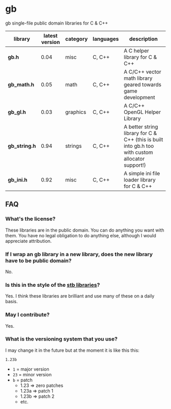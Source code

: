 # gb

gb single-file public domain libraries for C &amp; C++

library         | latest version | category | languages | description
----------------|----------------|----------|-----------|-------------
**gb.h**        | 0.04           | misc     | C, C++    | A C helper library for C & C++
**gb_math.h**   | 0.05           | math     | C, C++    | A C/C++ vector math library geared towards game development
**gb_gl.h**     | 0.03           | graphics | C, C++    | A C/C++ OpenGL Helper Library
**gb_string.h** | 0.94           | strings  | C, C++    | A better string library for C & C++ (this is built into gb.h too with custom allocator support!)
**gb_ini.h**    | 0.92           | misc     | C, C++    | A simple ini file loader library for C & C++


## FAQ

### What's the license?

These libraries are in the public domain. You can do anything you want with them. You have no legal obligation to do anything else, although I would appreciate attribution.

### If I wrap an gb library in a new library, does the new library have to be public domain?

No.

### Is this in the style of the [stb libraries](https://github.com/nothings/stb)?

Yes. I think these libraries are brilliant and use many of these on a daily basis.

### May I contribute?

Yes.

### What is the versioning system that you use?

I may change it in the future but at the moment it is like this this:

`1.23b`

* `1`  = major version
* `23` = minor version
* `b`  = patch
	- 1.23 => zero patches
	- 1.23a => patch 1
	- 1.23b => patch 2
	- etc.
